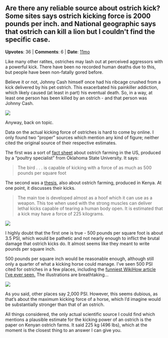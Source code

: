 ## Are there any reliable source about ostrich kick? Some sites says ostrich kicking force is 2000 pounds per inch. and National geographic says that ostrich can kill a lion but l couldn't find the specific case.
    
**Upvotes**: 36 | **Comments**: 6 | **Date**: [11mo](https://www.quora.com/Are-there-any-reliable-source-about-ostrich-kick-Some-sites-says-ostrich-kicking-force-is-2000-pounds-per-inch-and-National-geographic-says-that-ostrich-can-kill-a-lion-but-l-couldnt-find-the-specific-case/answer/Gary-Meaney)

Like many other ratites, ostriches may lash out at perceived aggressors with a powerful kick. There have been no recorded human deaths due to this, but people have been non-fatally gored before.

Believe it or not, Johnny Cash himself once had his ribcage crushed from a kick delivered by his pet ostrich. This exacerbated his painkiller addiction, which likely caused (at least in part) his eventual death. So, in a way, at least one person has been killed by an ostrich - and that person was Johnny Cash.

![](https://qph.fs.quoracdn.net/main-qimg-e0e92822ebe38a00f46c679129bfaf51-lq)

Anyway, back on topic.

Data on the actual kicking force of ostriches is hard to come by online. I only found two “proper” sources which mention any kind of figure; neither cited the original source of their respective estimates.

The first was a sort of [fact sheet](https://shareok.org/bitstream/handle/11244/49998/oksd_ansi_3988_2004-07.pdf?sequence=1 "shareok.org") about ostrich farming in the US, produced by a “poultry specialist” from Oklahoma State University. It says:

> The bird . . . is capable of kicking with a force of as much as 500 pounds per square foot

The second was a [thesis](http://erepository.uonbi.ac.ke/bitstream/handle/11295/19110/Jelagat_Studies%20on%20the%20possible%20causes%20of%20losses%20in%20ostrich%20production%20in%20selected%20ostrich%20farms%20in%20Kenya.pdf?sequence=3&isAllowed=y "erepository.uonbi.ac.ke"), also about ostrich farming, produced in Kenya. At one point, it discusses their kicks.

> The main toe is developed almost as a hoof which it can use as a weapon. This toe when used with the strong muscles can deliver lethal kicks capable of tearing a human body open. It is estimated that a kick may have a force of 225 kilograms.

![](https://qph.fs.quoracdn.net/main-qimg-8f401d07e5e59f561643260d6410ab61-lq)

I highly doubt that the first one is true - 500 pounds per square foot is about 3.5 PSI, which would be pathetic and not nearly enough to inflict the brutal damage that ostrich kicks do. It almost seems like they meant to write pounds per square inch.

500 pounds per square inch would be reasonable enough, although still only a quarter of what a kicking horse could manage. I’ve seen 500 PSI cited for ostriches in a few places, including the [funniest WikiHow article I’ve ever seen.](https://www.wikihow.com/Survive-an-Encounter-with-an-Ostrich "www.wikihow.com") The illustrations are breathtaking…

![](https://qph.fs.quoracdn.net/main-qimg-ff549af5c4936c1e1e36cf8c41323176-pjlq)

As you said, other places say 2,000 PSI. However, this seems dubious, as that’s about the maximum kicking force of a horse, which I’d imagine would be substantially stronger than that of an ostrich.

All things considered, the only actual scientific source I could find which mentions a plausible estimate for the kicking power of an ostrich is the paper on Kenyan ostrich farms. It said 225 kg (496 lbs), which at the moment is the closest thing to an answer I can give you.

